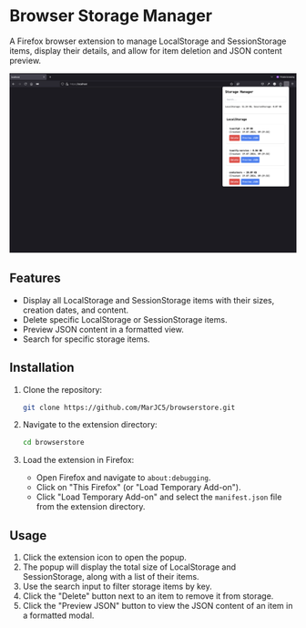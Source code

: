 # Browser Storage Manager

A Firefox browser extension to manage LocalStorage and SessionStorage items, display their details, and allow for item deletion and JSON content preview.

![Browser Storage Manager](./assets/images/screenshot.png)

## Features

- Display all LocalStorage and SessionStorage items with their sizes, creation dates, and content.
- Delete specific LocalStorage or SessionStorage items.
- Preview JSON content in a formatted view.
- Search for specific storage items.

## Installation

1. Clone the repository:

    ```bash
    git clone https://github.com/MarJC5/browserstore.git
    ```

2. Navigate to the extension directory:

    ```bash
    cd browserstore
    ```

3. Load the extension in Firefox:
    - Open Firefox and navigate to `about:debugging`.
    - Click on "This Firefox" (or "Load Temporary Add-on").
    - Click "Load Temporary Add-on" and select the `manifest.json` file from the extension directory.

## Usage

1. Click the extension icon to open the popup.
2. The popup will display the total size of LocalStorage and SessionStorage, along with a list of their items.
3. Use the search input to filter storage items by key.
4. Click the "Delete" button next to an item to remove it from storage.
5. Click the "Preview JSON" button to view the JSON content of an item in a formatted modal.
